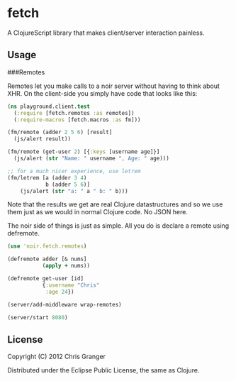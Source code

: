 # fetch

A ClojureScript library that makes client/server interaction painless.

## Usage

###Remotes

Remotes let you make calls to a noir server without having to think about XHR. On the client-side you simply have code that looks like this:

```clojure
(ns playground.client.test
  (:require [fetch.remotes :as remotes])
  (:require-macros [fetch.macros :as fm]))

(fm/remote (adder 2 5 6) [result]
  (js/alert result))

(fm/remote (get-user 2) [{:keys [username age]}]
  (js/alert (str "Name: " username ", Age: " age)))

;; for a much nicer experience, use letrem
(fm/letrem [a (adder 3 4)
            b (adder 5 6)]
    (js/alert (str "a: " a " b: " b)))
```

Note that the results we get are real Clojure datastructures and so we use them just as we would in normal Clojure code. No JSON here.

The noir side of things is just as simple. All you do is declare a remote using defremote.

```clojure
(use 'noir.fetch.remotes)

(defremote adder [& nums]
           (apply + nums))

(defremote get-user [id]
           {:username "Chris"
            :age 24})

(server/add-middleware wrap-remotes)

(server/start 8080)
```

## License

Copyright (C) 2012 Chris Granger

Distributed under the Eclipse Public License, the same as Clojure.
